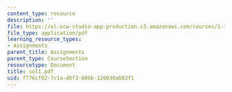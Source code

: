 ```yaml
---
content_type: resource
description: ''
file: https://ol-ocw-studio-app-production.s3.amazonaws.com/courses/1-124j-foundations-of-software-engineering-fall-2000/f776cf027c1ad6f3886b126030a083f1_sol1.pdf
file_type: application/pdf
learning_resource_types:
- Assignments
parent_title: Assignments
parent_type: CourseSection
resourcetype: Document
title: sol1.pdf
uid: f776cf02-7c1a-d6f3-886b-126030a083f1
---
```


